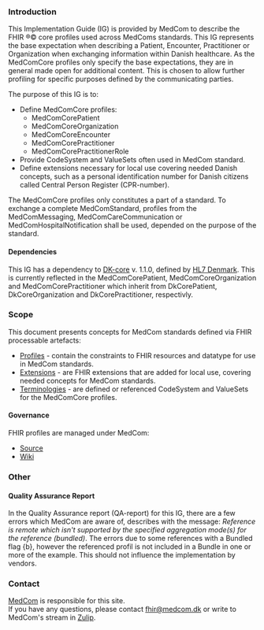 ### Introduction

This Implementation Guide (IG) is provided by MedCom to describe the FHIR &reg;&copy; core profiles used across MedComs standards. This IG represents the base expectation when describing a Patient, Encounter, Practitioner or Organization when exchanging information within Danish healthcare.
As the MedComCore profiles only specify the base expectations, they are in general made open for additional content. This is chosen to allow further profiling for specific purposes defined by the communicating parties.

The purpose of this IG is to:
* Define MedComCore profiles:
    * MedComCorePatient
    * MedComCoreOrganization
    * MedComCoreEncounter
    * MedComCorePractitioner
    * MedComCorePractitionerRole
* Provide CodeSystem and ValueSets often used in MedCom standard.
* Define extensions necessary for local use covering needed Danish concepts, such as a personal identification number for Danish citizens called Central Person Register (CPR-number).

The MedComCore profiles only constitutes a part of a standard. To exchange a complete MedComStandard, profiles from the MedComMessaging, MedComCareCommunication or MedComHospitalNotification shall be used, depended on the purpose of the standard. 

#### Dependencies

This IG has a dependency to [DK-core](https://hl7.dk/fhir/core/) v. 1.1.0, defined by [HL7 Denmark](https://hl7.dk/). This is currently reflected in the MedComCorePatient, MedComCoreOrganization and MedComCorePractitioner which inherit from DkCorePatient, DkCoreOrganization and DkCorePractitioner, respectivly. 

### Scope 

This document presents concepts for MedCom standards defined via FHIR processable artefacts:

* [Profiles](profiles.html) - contain the constraints to FHIR resources and datatype for use in MedCom standards.
* [Extensions](extensions.html) - are FHIR extensions that are added for local use, covering needed concepts for MedCom standards.
* [Terminologies](terminology.html) - are defined or referenced CodeSystem and ValueSets for the MedComCore profiles.

#### Governance

FHIR profiles are managed under MedCom:

* [Source](https://github.com/hl7dk/dk-medcom-core)
* [Wiki](https://github.com/hl7dk/dk-medcom-core)

### Other

#### Quality Assurance Report

In the Quality Assurance report (QA-report) for this IG, there are a few errors which MedCom are aware of, describes with the message: _Reference is remote which isn't supported by the specified aggregation mode(s) for the reference (bundled)_. The errors due to some references with a Bundled flag {b}, however the referenced profil is not included in a Bundle in one or more of the example. This should not influence the implementation by vendors.

### Contact 

[MedCom](https://www.medcom.dk/) is responsible for this site.<br> 
If you have any questions, please contact <fhir@medcom.dk> or write to MedCom's stream in [Zulip](https://chat.fhir.org/#narrow/stream/315677-denmark.2Fmedcom.2FFHIRimplementationErfaGroup).
